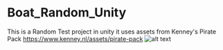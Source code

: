 # Boat_Random_Unity
This is a Random Test project in unity it uses assets from Kenney's Pirate Pack https://www.kenney.nl/assets/pirate-pack 
![alt text](https://media.discordapp.net/attachments/451125153091551234/468535824468803594/Ship.gif)
